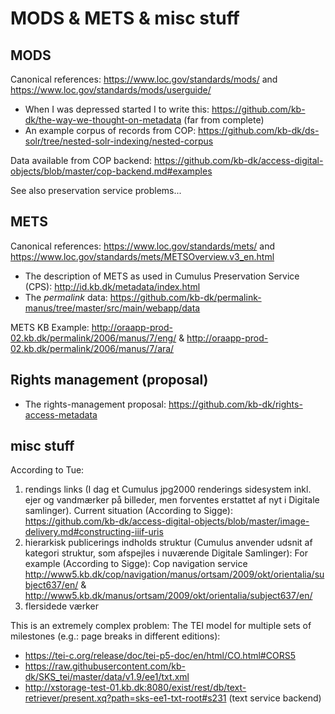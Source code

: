 
# MODS & METS & misc stuff

## MODS

Canonical references: https://www.loc.gov/standards/mods/ and https://www.loc.gov/standards/mods/userguide/

* When I was depressed started I to write this: https://github.com/kb-dk/the-way-we-thought-on-metadata (far from complete)
* An example corpus of records from COP: https://github.com/kb-dk/ds-solr/tree/nested-solr-indexing/nested-corpus

Data available from COP backend:
https://github.com/kb-dk/access-digital-objects/blob/master/cop-backend.md#examples

See also preservation service problems...

## METS

Canonical references: https://www.loc.gov/standards/mets/ and https://www.loc.gov/standards/mets/METSOverview.v3_en.html

* The description of METS as used in Cumulus Preservation Service (CPS): http://id.kb.dk/metadata/index.html
* The _permalink_ data: https://github.com/kb-dk/permalink-manus/tree/master/src/main/webapp/data

METS KB Example: http://oraapp-prod-02.kb.dk/permalink/2006/manus/7/eng/ & http://oraapp-prod-02.kb.dk/permalink/2006/manus/7/ara/

## Rights management (proposal)

* The rights-management proposal: https://github.com/kb-dk/rights-access-metadata

## misc stuff

According to Tue: 

1. rendings links (I dag et Cumulus jpg2000 renderings sidesystem inkl. ejer og vandmærker på billeder, men forventes erstattet af nyt i Digitale samlinger). Current situation (According to Sigge): https://github.com/kb-dk/access-digital-objects/blob/master/image-delivery.md#constructing-iiif-uris
1. hierarkisk publicerings indholds struktur (Cumulus anvender udsnit af kategori struktur, som afspejles i nuværende Digitale Samlinger): For example (According to Sigge): Cop navigation service http://www5.kb.dk/cop/navigation/manus/ortsam/2009/okt/orientalia/subject637/en/ & http://www5.kb.dk/manus/ortsam/2009/okt/orientalia/subject637/en/
1. flersidede værker

This is an extremely complex problem: The TEI model for multiple sets of milestones (e.g.: page breaks in different editions):
* https://tei-c.org/release/doc/tei-p5-doc/en/html/CO.html#CORS5
* https://raw.githubusercontent.com/kb-dk/SKS_tei/master/data/v1.9/ee1/txt.xml
* http://xstorage-test-01.kb.dk:8080/exist/rest/db/text-retriever/present.xq?path=sks-ee1-txt-root#s231 (text service backend)


